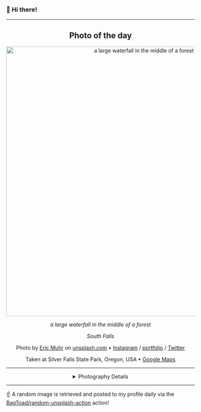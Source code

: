 ### 👋 Hi there!

----
<div align="center">

## Photo of the day
  
  <img width="720" src="https://images.unsplash.com/photo-1703872612184-72abb51d140a?crop=entropy&cs=tinysrgb&fit=max&fm=jpg&ixid=M3w1NTI0NDl8MHwxfHJhbmRvbXx8fHx8fHx8fDE3MDYwNzYxNjB8&ixlib=rb-4.0.3&q=80&w=1080" alt="a large waterfall in the middle of a forest">
  
  <em>a large waterfall in the middle of a forest</em>
  
  <em>South Falls</em>

  Photo by [Eric Muhr](https://linktr.ee/ericmuhr) on [unsplash.com](https://unsplash.com/) • [Instagram](https://instagram.com/ericmuhr) / [portfolio](https://linktr.ee/ericmuhr) / [Twitter](https://twitter.com/ericmuhr)
  
  Taken at Silver Falls State Park, Oregon, USA • [Google Maps](https://www.google.com/maps/search/?api=1&query=44.865219,-122.626223)
  
  ---
  
<details>
<summary>Photography Details</summary>
  
| Parameter     | Value |
| ------------- | ----- |
| Camera Model  |  EOS R5 |
| Exposure Time | 1/8 |
| Aperture      | 20.0 |
| Focal Length  | 24.0 |
| ISO           | 100 |
| Location      | Silver Falls State Park, Oregon, USA (United States) |
| Coordinates   | Latitude 44.865219, Longitude -122.626223 |

</details>

</div>

----

☝️ A random image is retrieved and posted to my profile daily via the [BagToad/random-unsplash-action](https://github.com/BagToad/random-unsplash-action) action!
